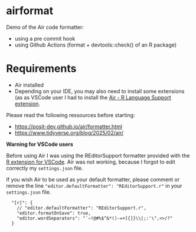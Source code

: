 # airformat
Demo of the Air code formatter:

- using a pre commit hook
- using Github Actions (format + devtools::check() of an R package)

# Requirements

- Air installed
- Depending on your IDE, you may also need to install some extensions (as as VSCode user I had to install the [Air - R Language Support extension](https://marketplace.visualstudio.com/items?itemName=Posit.air-vscode).

Please read the following ressources before starting:

- https://posit-dev.github.io/air/formatter.html
- https://www.tidyverse.org/blog/2025/02/air/

**Warning for VSCode users**

Before using Air I was using the REditorSupport formatter provided with the [R extension for VSCode](https://github.com/REditorSupport/vscode-R). Air was not working, because I forgot to edit correctly my `settings.json` file.

If you wish Air to be used as your default formatter, please comment or remove the line `"editor.defaultFormatter": "REditorSupport.r"` in your `settings.json` file.

```
  "[r]": {
    // "editor.defaultFormatter": "REditorSupport.r",
    "editor.formatOnSave": true,
    "editor.wordSeparators": "`~!@#%$^&*()-=+[{]}\\|;:'\",<>/?"
  }
```

